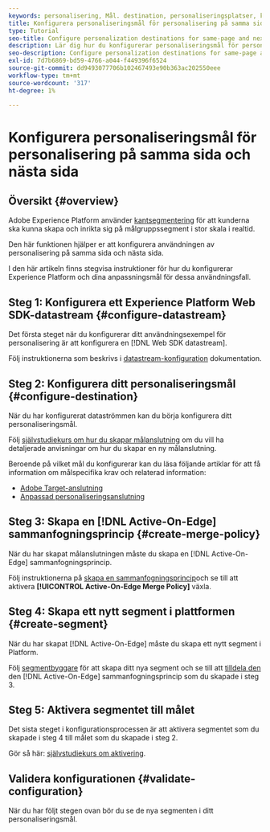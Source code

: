 ```yaml
---
keywords: personalisering, Mål. destination, personaliseringsplatser, konfigurera destinationer för personalisering, samma sida, nästa sida;
title: Konfigurera personaliseringsmål för personalisering på samma sida och nästa sida
type: Tutorial
seo-title: Configure personalization destinations for same-page and next-page personalization.
description: Lär dig hur du konfigurerar personaliseringsmål för personalisering på samma sida och nästa sida.
seo-description: Configure personalization destinations for same-page and next-page personalization.
exl-id: 7d7b6869-bd59-4766-a044-f449396f6524
source-git-commit: dd9493077706b102467493e90b363ac202550eee
workflow-type: tm+mt
source-wordcount: '317'
ht-degree: 1%

---
```


# Konfigurera personaliseringsmål för personalisering på samma sida och nästa sida

## Översikt {#overview}

Adobe Experience Platform använder [kantsegmentering](../../segmentation/ui/edge-segmentation.md) för att kunderna ska kunna skapa och inrikta sig på målgruppssegment i stor skala i realtid.

Den här funktionen hjälper er att konfigurera användningen av personalisering på samma sida och nästa sida.

I den här artikeln finns stegvisa instruktioner för hur du konfigurerar Experience Platform och dina anpassningsmål för dessa användningsfall.

## Steg 1: Konfigurera ett Experience Platform Web SDK-datastream {#configure-datastream}

Det första steget när du konfigurerar ditt användningsexempel för personalisering är att konfigurera en [!DNL Web SDK datastream].

Följ instruktionerna som beskrivs i [datastream-konfiguration](../../edge/fundamentals/datastreams.md) dokumentation.

## Steg 2: Konfigurera ditt personaliseringsmål {#configure-destination}

När du har konfigurerat dataströmmen kan du börja konfigurera ditt personaliseringsmål.

Följ [självstudiekurs om hur du skapar målanslutning](../ui/connect-destination.md) om du vill ha detaljerade anvisningar om hur du skapar en ny målanslutning.

Beroende på vilket mål du konfigurerar kan du läsa följande artiklar för att få information om målspecifika krav och relaterad information:

* [Adobe Target-anslutning](../catalog/personalization/adobe-target-connection.md)
* [Anpassad personaliseringsanslutning](../catalog/personalization/custom-personalization.md)

## Steg 3: Skapa en [!DNL Active-On-Edge] sammanfogningsprincip {#create-merge-policy}

När du har skapat målanslutningen måste du skapa en [!DNL Active-On-Edge] sammanfogningsprincip.

Följ instruktionerna på [skapa en sammanfogningsprincip](../../profile/merge-policies/ui-guide.md#create-a-merge-policy)och se till att aktivera **[!UICONTROL Active-On-Edge Merge Policy]** växla.

## Steg 4: Skapa ett nytt segment i plattformen {#create-segment}

När du har skapat [!DNL Active-On-Edge] måste du skapa ett nytt segment i Platform.

Följ [segmentbyggare](../../segmentation/ui/segment-builder.md) för att skapa ditt nya segment och se till att [tilldela den](../../segmentation/ui/segment-builder.md#merge-policies) den [!DNL Active-On-Edge] sammanfogningsprincip som du skapade i steg 3.

## Steg 5: Aktivera segmentet till målet

Det sista steget i konfigurationsprocessen är att aktivera segmentet som du skapade i steg 4 till målet som du skapade i steg 2.

Gör så här: [självstudiekurs om aktivering](../ui/activate-profile-request-destinations.md).

## Validera konfigurationen {#validate-configuration}

När du har följt stegen ovan bör du se de nya segmenten i ditt personaliseringsmål.
